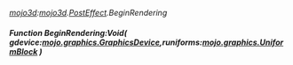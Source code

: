 _[mojo3d](../../modules/mojo3d/mojo3d-module.md):[mojo3d](../../modules/mojo3d/mojo3d-module.md).[PostEffect](../../modules/mojo3d/mojo3d-posteffect.md).BeginRendering_
##### Function BeginRendering:Void( gdevice:[mojo.graphics.GraphicsDevice](../../modules/mojo/mojo-graphics-graphicsdevice.md),runiforms:[mojo.graphics.UniformBlock](../../modules/mojo/mojo-graphics-uniformblock.md) )
